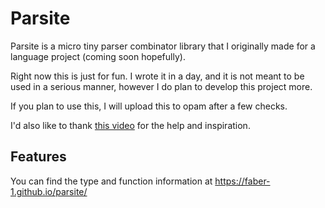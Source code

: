 # Parsite

Parsite is a micro tiny parser combinator library that I originally made for a language project (coming soon hopefully).

Right now this is just for fun. I wrote it in a day, and it is not meant to be used in a serious manner, however I do plan to develop this project more.

If you plan to use this, I will upload this to opam after a few checks.

I'd also like to thank [this video](https://www.youtube.com/watch?v=RDalzi7mhdY) for the help and inspiration.

## Features 

You can find the type and function information at https://faber-1.github.io/parsite/
